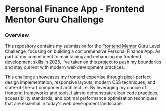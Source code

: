 # Personal Finance App - Frontend Mentor Guru Challenge

### Overview

This repository contains my submission for the [Frontend Mentor](https://www.frontendmentor.io/home) Guru Level Challenge, focusing on building a comprehensive Personal Finance App. As part of my commitment to maintaining and enhancing my frontend development skills in 2025, I've taken on this project to push my boundaries and stay current with modern web development practices.

This challenge showcases my frontend expertise through pixel-perfect design implementation, responsive layouts, modern CSS techniques, and state-of-the-art component architecture. By leveraging my choice of frontend frameworks and tools, I aim to demonstrate clean code practices, accessibility standards, and optimal performance optimization techniques that are essential in today's web development landscape.
